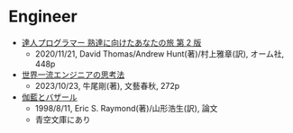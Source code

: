 # Engineer

- [達人プログラマー 熟達に向けたあなたの旅 第 2 版](https://www.ohmsha.co.jp/book/9784274226298/)
  - 2020/11/21, David Thomas/Andrew Hunt(著)/村上雅章(訳), オーム社, 448p
- [世界一流エンジニアの思考法](https://books.bunshun.jp/ud/book/num/9784163917689)
  - 2023/10/23, 牛尾剛(著), 文藝春秋, 272p
- [伽藍とバザール](https://www.aozora.gr.jp/cards/000029/card227.html)
  - 1998/8/11, Eric S. Raymond(著)/山形浩生(訳), 論文
  - 青空文庫にあり
